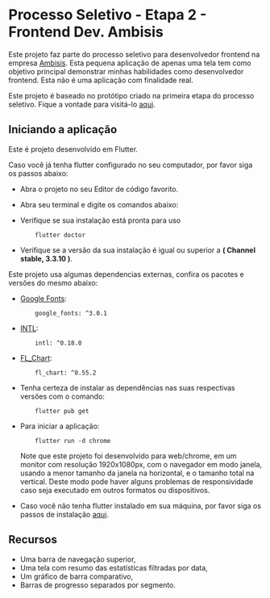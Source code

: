 # Processo Seletivo - Etapa 2 - Frontend Dev. Ambisis

Este projeto faz parte do processo seletivo para desenvolvedor
frontend na empresa [Ambisis](https://www.ambisis.com.br).
Esta pequena aplicação de apenas uma tela tem como objetivo principal demonstrar minhas habilidades como desenvolvedor frontend. Esta não é uma aplicação com finalidade real.

Este projeto é baseado no protótipo criado na primeira etapa do processo seletivo. Fique a vontade para visitá-lo [aqui](https://www.figma.com/file/GpQHov7ioMTnOpLhXlXyAr/LeetCode---Ambisis?node-id=0%3A1&t=UHKl4fMadwQoeEPx-1).

## Iniciando a aplicação

Este é projeto desenvolvido em Flutter.

Caso você já tenha flutter configurado no seu computador, por favor siga os passos abaixo:

- Abra o projeto no seu Editor de código favorito.
- Abra seu terminal e digite os comandos abaixo:

- Verifique se sua instalação está pronta para uso

          flutter doctor
          
- Verifique se a versão da sua instalação é igual ou superior a **( Channel stable, 3.3.10 )**.

Este projeto usa algumas dependencias externas, confira os pacotes e versões do mesmo abaixo:

- [Google Fonts](https://pub.dev/packages/google_fonts):

          google_fonts: ^3.0.1
            
- [INTL](https://pub.dev/packages/intl):

          intl: ^0.18.0
            
- [FL_Chart](https://pub.dev/packages/fl_chart):

          fl_chart: ^0.55.2

- Tenha certeza de instalar as dependências nas suas respectivas versões com o comando:

          flutter pub get

- Para iniciar a aplicação:

          flutter run -d chrome

  Note que este projeto foi desenvolvido para web/chrome, em um monitor com resolução 1920x1080px, com o navegador em modo janela,
usando a menor tamanho da janela na horizontal, e o tamanho total na vertical. Deste modo pode haver alguns problemas de responsividade caso seja executado em outros formatos ou dispositivos.

- Caso você não tenha flutter instalado em sua máquina, por favor siga os passos de instalação [aqui](https://docs.flutter.dev/).

## Recursos

- Uma barra de navegação superior,
- Uma tela com resumo das estatísticas filtradas por data,
- Um gráfico de barra comparativo,
- Barras de progresso separados por segmento.
